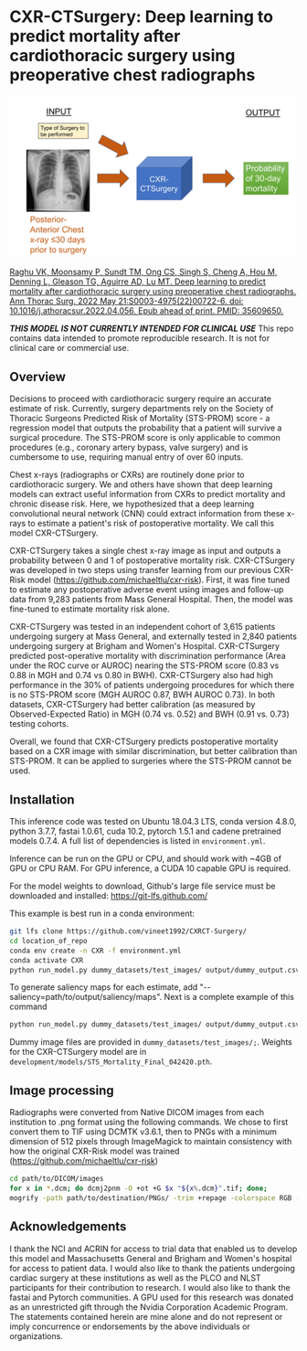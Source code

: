 # CXR-CTSurgery: Deep learning to predict mortality after cardiothoracic surgery using preoperative chest radiographs

![CXR-Age Grad-CAM](/images/CTSurg_Github.png)

[Raghu VK, Moonsamy P, Sundt TM, Ong CS, Singh S, Cheng A, Hou M, Denning L, Gleason TG, Aguirre AD, Lu MT. Deep learning to predict mortality after cardiothoracic surgery using preoperative chest radiographs. Ann Thorac Surg. 2022 May 21:S0003-4975(22)00722-6. doi: 10.1016/j.athoracsur.2022.04.056. Epub ahead of print. PMID: 35609650.](<https://pubmed.ncbi.nlm.nih.gov/35609650/>)

***THIS MODEL IS NOT CURRENTLY INTENDED FOR CLINICAL USE***
This repo contains data intended to promote reproducible research. It is not for clinical care or commercial use. 

## Overview
Decisions to proceed with cardiothoracic surgery require an accurate estimate of risk. Currently, surgery departments rely on the Society of Thoracic Surgeons Predicted Risk of Mortality (STS-PROM) score - a regression model that outputs the probability that a patient will survive a surgical procedure. The STS-PROM score is only applicable to common procedures (e.g., coronary artery bypass, valve surgery) and is cumbersome to use, requiring manual entry of over 60 inputs.

Chest x-rays (radiographs or CXRs) are routinely done prior to cardiothoracic surgery. We and others have shown that deep learning models can extract useful information from CXRs to predict mortality and chronic disease risk. Here, we hypothesized that a deep learning convolutional neural network (CNN) could extract information from these x-rays to estimate a patient's risk of postoperative mortality. We call this model CXR-CTSurgery.

CXR-CTSurgery takes a single chest x-ray image as input and outputs a probability between 0 and 1 of postoperative mortality risk. CXR-CTSurgery was developed in two steps using transfer learning from our previous CXR-Risk model (https://github.com/michaeltlu/cxr-risk). First, it was fine tuned to estimate any postoperative adverse event using images and follow-up data from 9,283 patients from Mass General Hospital. Then, the model was fine-tuned to estimate mortality risk alone. 

CXR-CTSurgery was tested in an independent cohort of 3,615 patients undergoing surgery at Mass General, and externally tested in 2,840 patients undergoing surgery at Brigham and Women's Hospital. CXR-CTSurgery predicted post-operative mortality with discrimination performance (Area under the ROC curve or AUROC) nearing the STS-PROM score (0.83 vs 0.88 in MGH and 0.74 vs 0.80 in BWH). CXR-CTSurgery also had high performance in the 30% of patients undergoing procedures for which there is no STS-PROM score (MGH AUROC 0.87, BWH AUROC 0.73). In both datasets, CXR-CTSurgery had better calibration (as measured by Observed-Expected Ratio) in MGH (0.74 vs. 0.52) and BWH (0.91 vs. 0.73) testing cohorts.

Overall, we found that CXR-CTSurgery predicts postoperative mortality based on a CXR image with similar discrimination, but better calibration than STS-PROM. It can be applied to surgeries where the STS-PROM cannot be used.


## Installation
This inference code was tested on Ubuntu 18.04.3 LTS, conda version 4.8.0, python 3.7.7, fastai 1.0.61, cuda 10.2, pytorch 1.5.1 and cadene pretrained models 0.7.4. A full list of dependencies is listed in `environment.yml`. 

Inference can be run on the GPU or CPU, and should work with ~4GB of GPU or CPU RAM. For GPU inference, a CUDA 10 capable GPU is required.

For the model weights to download, Github's large file service must be downloaded and installed: https://git-lfs.github.com/ 

This example is best run in a conda environment:

```bash
git lfs clone https://github.com/vineet1992/CXRCT-Surgery/
cd location_of_repo
conda env create -n CXR -f environment.yml
conda activate CXR
python run_model.py dummy_datasets/test_images/ output/dummy_output.csv --surgery=dummy_datasets/Dummy_Dataset.csv
```

To generate saliency maps for each estimate, add "--saliency=path/to/output/saliency/maps". Next is a complete example of this command

```bash
python run_model.py dummy_datasets/test_images/ output/dummy_output.csv --surgery=dummy_datasets/Dummy_Dataset.csv --saliency=saliency_maps/
```
Dummy image files are provided in `dummy_datasets/test_images/;`. Weights for the CXR-CTSurgery model are in `development/models/STS_Mortality_Final_042420.pth`. 

## Image processing
Radiographs were converted from Native DICOM images from each institution to .png format using the following commands. We chose to first convert them to TIF using DCMTK v3.6.1, then to PNGs with a minimum dimension of 512 pixels through ImageMagick to maintain consistency with how the original CXR-Risk model was trained (https://github.com/michaeltlu/cxr-risk)

```bash
cd path/to/DICOM/images
for x in *.dcm; do dcmj2pnm -O +ot +G $x "${x%.dcm}".tif; done;
mogrify -path path/to/destination/PNGs/ -trim +repage -colorspace RGB -auto-level -depth 8 -resize 512x512^ -format png "*.tif"
```



## Acknowledgements
I thank the NCI and ACRIN for access to trial data that enabled us to develop this model and Massachusetts General and Brigham and Women's hospital for access to patient data. I would also like to thank the patients undergoing cardiac surgery at these institutions as well as the PLCO and NLST participants for their contribution to research. I would also like to thank the fastai and Pytorch communities. A GPU used for this research was donated as an unrestricted gift through the Nvidia Corporation Academic Program. The statements contained herein are mine alone and do not represent or imply concurrence or endorsements by the above individuals or organizations.


